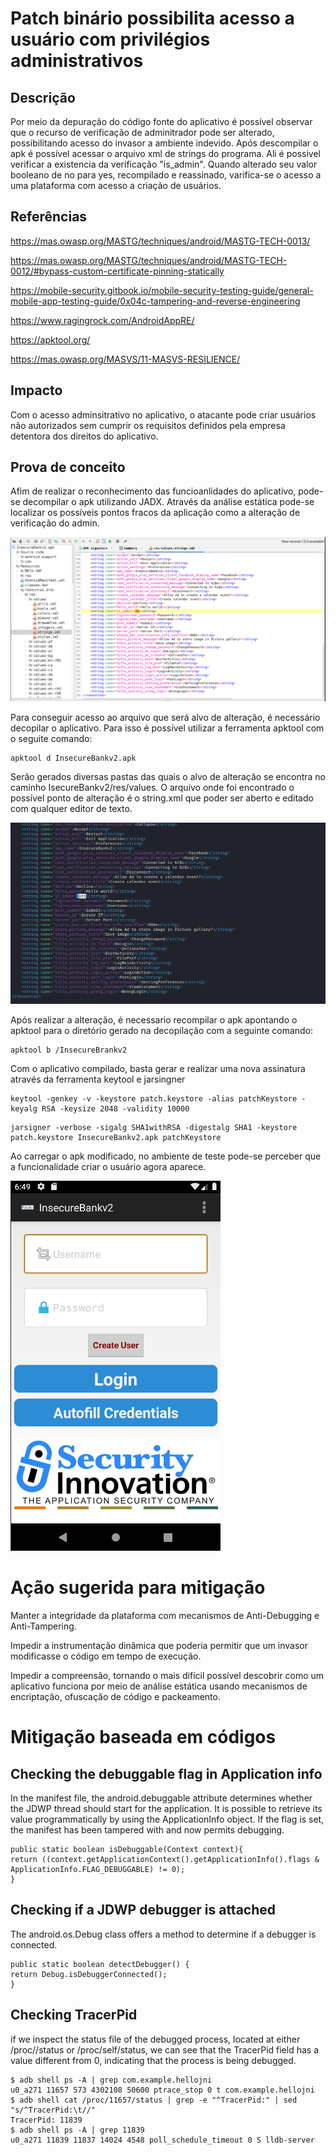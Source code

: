 # Patch binário possibilita acesso a usuário com privilégios administrativos

## Descrição

Por meio da depuração do código fonte do aplicativo é possível observar que o recurso de verificação de adminitrador pode ser alterado, possibilitando acesso do invasor a ambiente indevido. Após descompilar o apk é possível acessar o arquivo xml de strings do programa. Ali é possivel verificar a existencia da verificação "is_admin". Quando alterado seu valor booleano de no para yes, recompilado e reassinado, varifica-se o acesso a uma plataforma com acesso a criação de usuários.   

## Referências 

https://mas.owasp.org/MASTG/techniques/android/MASTG-TECH-0013/

https://mas.owasp.org/MASTG/techniques/android/MASTG-TECH-0012/#bypass-custom-certificate-pinning-statically

https://mobile-security.gitbook.io/mobile-security-testing-guide/general-mobile-app-testing-guide/0x04c-tampering-and-reverse-engineering

https://www.ragingrock.com/AndroidAppRE/

https://apktool.org/

https://mas.owasp.org/MASVS/11-MASVS-RESILIENCE/

## Impacto

Com o acesso adminsitrativo no aplicativo, o atacante pode criar usuários não autorizados sem cumprir os requisitos definidos pela empresa detentora dos direitos do aplicativo.

## Prova de conceito

Afim de realizar o reconhecimento das funcioanlidades do aplicativo, pode-se decompilar o apk utilizando JADX. Através da análise estática pode-se localizar os possíveis pontos fracos da aplicação como a alteração de verificação do admin. 

![jadx_analise](.img/jadx_analise.png)


Para conseguir acesso ao arquivo que será alvo de alteração, é necessário decopilar o aplicativo. Para isso é possível utilizar a ferramenta apktool com o seguite comando:

```
apktool d InsecureBankv2.apk
```

Serão gerados diversas pastas das quais o alvo de alteração se encontra no caminho IsecureBankv2/res/values. O arquivo onde foi encontrado o possível ponto de alteração é o string.xml que poder ser aberto e editado com qualquer editor de texto. 

![string_adm](.img/string_adm.png)

Após realizar a alteração, é necessario recompilar o apk apontando o apktool para o diretório gerado na decopilação com a seguinte comando:

```
apktool b /InsecureBrankv2
```

Com o aplicativo compilado, basta gerar e realizar uma nova assinatura através da ferramenta keytool e jarsingner 

```
keytool -genkey -v -keystore patch.keystore -alias patchKeystore -keyalg RSA -keysize 2048 -validity 10000 
```

```
jarsigner -verbose -sigalg SHA1withRSA -digestalg SHA1 -keystore patch.keystore InsecureBankv2.apk patchKeystore
```
Ao carregar o apk modificado, no ambiente de teste pode-se perceber que a funcionalidade criar o usuário agora aparece. 

![app_admin](.img/app_admin.png)

# Ação sugerida para mitigação

Manter a integridade da plataforma com mecanismos de Anti-Debugging e Anti-Tampering.

Impedir a instrumentação dinâmica que poderia permitir que um invasor modificasse o código em tempo de execução.

Impedir a compreensão, tornando o mais difícil possível descobrir como um aplicativo funciona por meio de análise estática usando mecanismos de encriptação, ofuscação de código e packeamento.


# Mitigação baseada em códigos

## Checking the debuggable flag in Application info
In the manifest file, the android.debuggable attribute determines whether the JDWP
thread should start for the application. It is possible to retrieve its value programmatically by using the ApplicationInfo object. If the flag is set, the manifest has been tampered with and now permits debugging.

```
public static boolean isDebuggable(Context context){
return ((context.getApplicationContext().getApplicationInfo().flags &
ApplicationInfo.FLAG_DEBUGGABLE) != 0);
}
```

## Checking if a JDWP debugger is attached
The android.os.Debug class offers a method to determine if a debugger is connected.

```
public static boolean detectDebugger() {
return Debug.isDebuggerConnected();
}
```

## Checking TracerPid
if we inspect the status file of the debugged process, located at either /proc/<pid>/status or /proc/self/status, we can see that the TracerPid field has a value different from 0, indicating that the process is being debugged.

```
$ adb shell ps -A | grep com.example.hellojni
u0_a271 11657 573 4302108 50600 ptrace_stop 0 t com.example.hellojni
$ adb shell cat /proc/11657/status | grep -e "^TracerPid:" | sed
"s/^TracerPid:\t//"
TracerPid: 11839
$ adb shell ps -A | grep 11839
u0_a271 11839 11837 14024 4548 poll_schedule_timeout 0 S lldb-server
```
